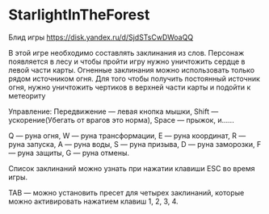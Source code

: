 # StarlightInTheForest
Блид игры https://disk.yandex.ru/d/SjdSTsCwDWoaQQ 

В этой игре необходимо составлять заклинания из слов. Персонаж появляется в лесу и чтобы пройти игру нужно уничтожить сердце в левой части карты.
Огненные заклинания можно использовать только рядом источником огня. Для того чтобы получить постоянный источник огня, нужно уничтожить чертиков 
в верхней части карты и подойти к метеориту

Управление: Передвижение — левая кнопка мышки, Shift — ускорение(Убегать от врагов это норма), Space — прыжок, и......

Q — руна огня, W — руна трансформации, E — руна координат, R — руна запуска, A — руна воды, S — руна призыва, D — руна заморозки, F — руна защиты, G — руна отмены.

Список заклинаний можно узнать при нажатии клавиши ESC во время игры.


TAB — можно установить пресет для четырех заклинаний, которые можно активировать нажатием клавиш 1, 2, 3, 4.
